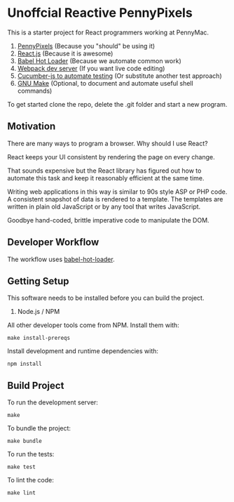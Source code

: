 # Unoffcial Reactive PennyPixels

This is a starter project for React programmers working at PennyMac.

1.  [PennyPixels](http://pennypixels.pennymacusa.com/#navs) (Because you "should" be using it)
2.  [React.js](http://facebook.github.io/react/) (Because it is awesome)
3.  [Babel Hot Loader](http://gaearon.github.io/react-hot-loader/) (Because we automate common work)
4.  [Webpack dev server](http://webpack.github.io/docs/webpack-dev-server.html) (If you want live code editing)
5.  [Cucumber-js to automate testing](https://github.com/cucumber/cucumber-js) (Or substitute another test approach)
6.  [GNU Make](https://www.gnu.org/software/make/) (Optional, to document and automate useful shell commands)

To get started clone the repo, delete the .git folder and start a new program.

## Motivation

There are many ways to program a browser. Why should I use React?

React keeps your UI consistent by rendering the page on every change.

That sounds expensive but the React library has figured out how to automate
this task and keep it reasonably efficient at the same time.

Writing web applications in this way is similar to 90s style ASP or PHP
code. A consistent snapshot of data is rendered to a template. The templates
are written in plain old JavaScript or by any tool that writes JavaScript.

Goodbye hand-coded, brittle imperative code to manipulate the DOM.

## Developer Workflow

The workflow uses [babel-hot-loader](http://gaearon.github.io/react-hot-loader/).

## Getting Setup

This software needs to be installed before you can build the project.

1.  Node.js / NPM

All other developer tools come from NPM. Install them with:

    make install-prereqs

Install development and runtime dependencies with:

    npm install

## Build Project

To run the development server:

    make

To bundle the project:

    make bundle

To run the tests:

    make test

To lint the code:

    make lint
